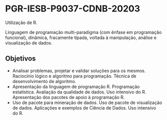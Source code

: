# PGR-IESB-P9037-CDNB-20203
Utilização de R.

Linguagem de programação multi-paradigma (com ênfase em programação funcional), dinâmica, fracamente tipada, voltada à manipulação, análise e visualização de dados.

## Objetivos
* Analisar problemas, projetar e validar soluções para os mesmos. Raciocínio lógico e algoritmo para programação. Técnica de desenvolvimento de algoritmo.
* Apresentação da linguagem de programação R. Programação estatística. Avaliação da qualidade de dados. Uso intensivo do R. Apresentação dos pacotes de apoio à programação R.
* Uso de pacote para mineração de dados. Uso de pacote de visualização de dados. Aplicações e exemplos de Ciência de Dados. Uso intensivo do R.
